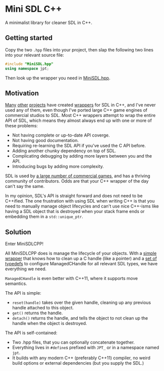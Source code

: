 # Mini SDL C++

A minimalist library for cleaner SDL in C++.

## Getting started

Copy the two `.hpp` files into your project, then slap the following two lines
into your relevant source file:

```cpp
#include "MiniSDL.hpp"
using namespace jpt;
```

Then look up the wrapper you need in [MiniSDL.hpp](MiniSDL.hpp).

## Motivation

[Many][other1] [other][other2] [projects][other3] have created
[wrappers][other4] for SDL in C++, and I've never used any of them, even
though I've ported large C++ game engines of commercial studios to SDL.
Most C++ wrappers attempt to wrap the entire API of SDL, which means
they almost always end up with one or more of these problems:

 * Not having complete or up-to-date API coverge.
 * Not having good documentation.
 * Requiring re-learning the SDL API if you've used the C API before.
 * Adding another chunky dependency on top of SDL.
 * Complicating debugging by adding more layers between you and the API.
 * Introducing bugs by adding more complexity.

SDL is used by [a large number of commercial games][games], and has a
thriving community of contributors. Odds are that your C++ wrapper of
the day can't say the same.

In my opinion, SDL's API is straight forward and does not need to be
C++ified. The one frustration with using SDL when writing C++ is that
you need to manually manage object lifecycles and can't use nice
C++-isms like having a SDL object that is destroyed when your stack
frame ends or embedding them in a `std::unique_ptr`.


## Solution

Enter MiniSDLCPP!

All MiniSDLCPP does is manage the lifecycle of your objects. With a
[simple wrapper](ManagedCHandle.hpp) that knows how to clean up a C
handle (like a pointer) and a [set of typedefs](MiniSDL.hpp) to
configure ManagedCHandle for all relevant SDL types, we have everything
we need.

`ManagedCHandle` is even better with C++11, where it supports move
semantics.

The API is simple:

 * `reset(handle)` takes over the given handle, cleaning up any previous
   handle attached to this object.
 * `get()` returns the handle.
 * `detach()` returns the handle, and tells the object to not clean up
   the handle when the object is destroyed.

The API is self-contained:

 * Two .hpp files, that you can optionally concatenate together.
 * Everything lives in `#define`s prefixed with `JPT_` or in a namespace
   named `jpt`.
 * It builds with any modern C++ (preferably C++11) compiler, no weird
   build options or external dependencies (but you supply the SDL.)

[other1]: http://sdlpp.sourceforge.net/
[other2]: http://sdlmm.sourceforge.net/
[other3]: http://home.gna.org/aml/sdl/
[other4]: https://code.google.com/p/sdlxx/
[games]: http://libsdl.org/index.php
